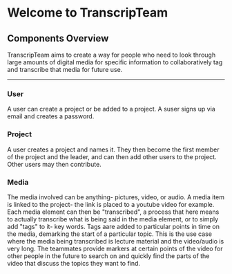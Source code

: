 # Welcome to TranscripTeam 

## Components Overview 
TranscripTeam aims to create a way for people who need to look through large amounts of digital media for specific information to collaboratively tag and transcribe that media for future use. 


----------


### User
A user can create a project or be added to a project. A suser signs up via email and creates a password. 

### Project
A user creates a project and names it. They then become the first member of the project and the leader, and can then add other users to the project. Other users may then contribute. 

### Media
The media involved can be anything- pictures, video, or audio. A media item is linked to the project- the link is placed to a youtube video for example. Each media element can then be "transcribed", a process that here means to actually transcribe what is being said in the media element, or to simply add "tags" to it- key words. Tags aare added to particular points in time on the media, demarking the start of a particular topic. This is the use case where the media being transcribed is lecture material and the video/audio is very long. The teammates provide markers at certain points of the video for other people in the future to search on and quickly find the parts of the video that discuss the topics they want to find. 

